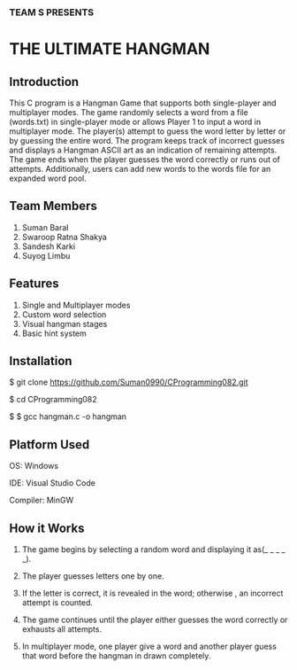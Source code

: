 
### TEAM S PRESENTS
# THE ULTIMATE HANGMAN

## Introduction

This C program is a Hangman Game that supports both single-player and multiplayer modes. The game randomly selects a word from a file (words.txt) in single-player mode or allows Player 1 to input a word in multiplayer mode. The player(s) attempt to guess the word letter by letter or by guessing the entire word. The program keeps track of incorrect guesses and displays a Hangman ASCII art as an indication of remaining attempts. The game ends when the player guesses the word correctly or runs out of attempts. Additionally, users can add new words to the words file for an expanded word pool.

## Team Members

   1. Suman Baral
   2. Swaroop Ratna Shakya
   3. Sandesh Karki
   4. Suyog Limbu



## Features

1. Single and Multiplayer modes
2. Custom word selection
3. Visual hangman stages
4. Basic hint system


## Installation

$ git clone https://github.com/Suman0990/CProgramming082.git

$ cd CProgramming082

$ $ gcc hangman.c -o hangman

## Platform Used

OS: Windows 

IDE: Visual Studio Code

Compiler: MinGW
## How it Works
1. The game begins by selecting a random word and displaying it as(_ _ _ _ _).

2. The player guesses letters one by one.

3. If the letter is correct, it is revealed in the word; otherwise , an incorrect attempt is counted.

4. The game continues until the player either guesses the word correctly or exhausts all attempts.

5. In multiplayer mode, one player give a word and another player  guess that word before the hangman in drawn completely.


